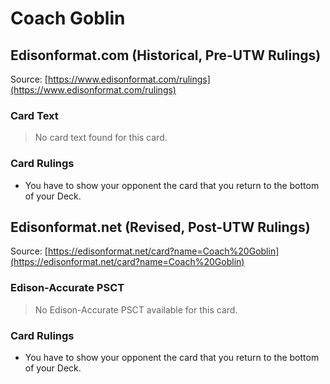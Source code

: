 # Coach Goblin

## Edisonformat.com (Historical, Pre-UTW Rulings)

Source: [https://www.edisonformat.com/rulings](https://www.edisonformat.com/rulings)

### Card Text

> No card text found for this card.

### Card Rulings

*   You have to show your opponent the card that you return to the bottom of your Deck.

## Edisonformat.net (Revised, Post-UTW Rulings)

Source: [https://edisonformat.net/card?name=Coach%20Goblin](https://edisonformat.net/card?name=Coach%20Goblin)

### Edison-Accurate PSCT

> No Edison-Accurate PSCT available for this card.

### Card Rulings

*   You have to show your opponent the card that you return to the bottom of your Deck.
            